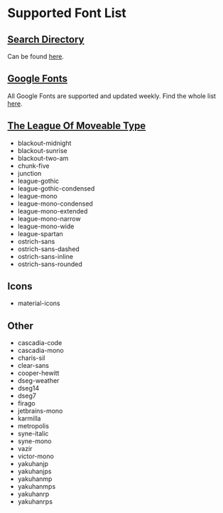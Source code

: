 # Supported Font List

## [Search Directory](https://fontsource.github.io/search-directory/)

Can be found [here](https://fontsource.github.io/search-directory/).

## [Google Fonts](https://fonts.google.com/)

All Google Fonts are supported and updated weekly. Find the whole list [here](https://fonts.google.com/).

## [The League Of Moveable Type](https://www.theleagueofmoveabletype.com/)

- blackout-midnight
- blackout-sunrise
- blackout-two-am
- chunk-five
- junction
- league-gothic
- league-gothic-condensed
- league-mono
- league-mono-condensed
- league-mono-extended
- league-mono-narrow
- league-mono-wide
- league-spartan
- ostrich-sans
- ostrich-sans-dashed
- ostrich-sans-inline
- ostrich-sans-rounded

## Icons

- material-icons

## Other

- cascadia-code
- cascadia-mono
- charis-sil
- clear-sans
- cooper-hewitt
- dseg-weather
- dseg14
- dseg7
- firago
- jetbrains-mono
- karmilla
- metropolis
- syne-italic
- syne-mono
- vazir
- victor-mono
- yakuhanjp
- yakuhanjps
- yakuhanmp
- yakuhanmps
- yakuhanrp
- yakuhanrps
